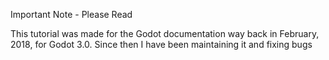 Important Note - Please Read

This tutorial was made for the Godot documentation way back in February, 2018, for Godot 3.0. Since then I have been maintaining it and fixing bugs
